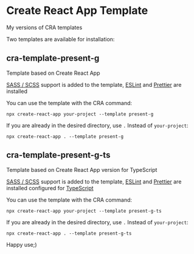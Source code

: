 # Create React App Template
My versions of CRA templates

Two templates are available for installation:

## cra-template-present-g

Template based on Create React App

[SASS / SCSS](https://sass-lang.com/) support is added to the template, [ESLint](https://eslint.org/) and [Prettier](https://prettier.io/) are installed

You can use the template with the CRA command:

`npx create-react-app your-project --template present-g`

If you are already in the desired directory, use `.` Instead of `your-project`:

`npx create-react-app . --template present-g`

## cra-template-present-g-ts

Template based on Create React App version for TypeScript

[SASS / SCSS](https://sass-lang.com/) support is added to the template, [ESLint](https://eslint.org/) and [Prettier](https://prettier.io/) are installed configured for [TypeScript](https://www.typescriptlang.org/)

You can use the template with the CRA command:

`npx create-react-app your-project --template present-g-ts`

If you are already in the desired directory, use `.` Instead of `your-project`:

`npx create-react-app . --template present-g-ts`

Happy use;)